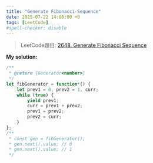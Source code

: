 ```yaml
---
title: "Generate Fibonacci Sequence"
date: 2025-07-22 14:06:00 +8
tags: [LeetCode]
#spell-checker: disable
---
```


> LeetCode題目: [2648. Generate Fibonacci Sequence](https://leetcode.com/problems/generate-fibonacci-sequence/description/)

**My solution:**
```js
/**
 * @return {Generator<number>}
 */
let fibGenerator = function*() {
    let prev1 = 0, prev2 = 1, curr;
    while (true) {
        yield prev1;
        curr = prev1 + prev2;
        prev1 = prev2;
        prev2 = curr;
    }
};
/**
 * const gen = fibGenerator();
 * gen.next().value; // 0
 * gen.next().value; // 1
 */
```

